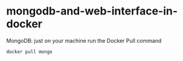 # mongodb-and-web-interface-in-docker

MongoDB: just on your machine run the Docker Pull command

``` docker pull mongo ```




